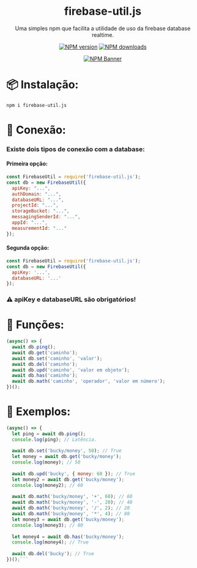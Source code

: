 <div align="center">
  <h1>firebase-util.js</h1>
  <p>Uma simples npm que facilita a utilidade de uso da firebase database realtime.</p>
  <p>
    <a href="https://www.npmjs.com/package/firebase-util.js"><img src="https://img.shields.io/npm/v/firebase-util.js?maxAge=3600" alt="NPM version" /></a>
    <a href="https://www.npmjs.com/package/firebase-util.js"><img src="https://img.shields.io/npm/dt/firebase-util.js?maxAge=3600" alt="NPM downloads" /></a>
  </p>
  <p>
    <a href="https://www.npmjs.com/package/firebase-util.js"><img src="https://nodei.co/npm/firebase-util.js.png?downloads=true&stars=true" alt="NPM Banner"></a>
  </p>
</div>

# 📦 Instalação:
```sh
npm i firebase-util.js
```
# 📡 Conexão:
### Existe dois tipos de conexão com a database:
#### Primeira opção:
```js
const FirebaseUtil = require('firebase-util.js');
const db = new FirebaseUtil({
  apiKey: "...",
  authDomain: "...",
  databaseURL: "...",
  projectId: "...",
  storageBucket: "...",
  messagingSenderId: "...",
  appId: "...",
  measurementId: "..."
});
```

#### Segunda opção:
```js
const FirebaseUtil = require('firebase-util.js');
const db = new FirebaseUtil({
  apiKey: '...',
  databaseURL: '...'
});
```

### ⚠️ apiKey e databaseURL são obrigatórios!

# 🧰 Funções:
```js
(async() => {
  await db.ping();
  await db.get('caminho');
  await db.set('caminho', 'valor');
  await db.del('caminho');
  await db.upd('caminho', 'valor em objeto');
  await db.has('caminho');
  await db.math('caminho', 'operador', 'valor em número');
})();
```

# 👷 Exemplos:
```js
(async() => {
  let ping = await db.ping();
  console.log(ping); // Latência.
  
  await db.set('bucky/money', 50); // True
  let money = await db.get('bucky/money');
  console.log(money); // 50
  
  await db.upd('bucky', { money: 60 }); // True
  let money2 = await db.get('bucky/money');
  console.log(money2); // 60
  
  await db.math('bucky/money', '+', 60); // 60
  await db.math('bucky/money', '-', 20); // 40
  await db.math('bucky/money', '/', 2); // 20
  await db.math('bucky/money', '*', 4); // 80
  let money3 = await db.get('bucky/money');
  console.log(money3); // 80
  
  let money4 = await db.has('bucky/money');
  console.log(money4); // True
  
  await db.del('bucky'); // True
})();```
